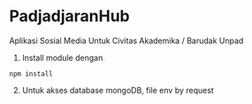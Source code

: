# PadjadjaranHub
Aplikasi Sosial Media Untuk Civitas Akademika / Barudak Unpad 

1. Install module dengan
```
npm install 
```
2. Untuk akses database mongoDB, file env by request
